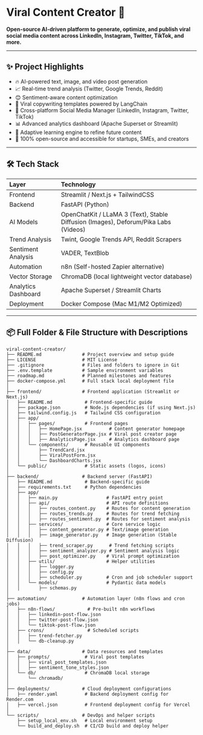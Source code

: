 # Viral Content Creator 🚀

**Open-source AI-driven platform to generate, optimize, and publish viral social media content across LinkedIn, Instagram, Twitter, TikTok, and more.**

---

## ✨ Project Highlights

- 🔥 AI-powered text, image, and video post generation
- 📈 Real-time trend analysis (Twitter, Google Trends, Reddit)
- 😊 Sentiment-aware content optimization
- 🎯 Viral copywriting templates powered by LangChain
- 🤖 Cross-platform Social Media Manager (LinkedIn, Instagram, Twitter, TikTok)  
- 📊 Advanced analytics dashboard (Apache Superset or Streamlit)
- 🧠 Adaptive learning engine to refine future content
- 🚀 100% open-source and accessible for startups, SMEs, and creators

---

## 🛠️ Tech Stack

| Layer | Technology |
|:-----|:-----------|
| Frontend | Streamlit / Next.js + TailwindCSS |
| Backend | FastAPI (Python) |
| AI Models | OpenChatKit / LLaMA 3 (Text), Stable Diffusion (Images), Deforum/Pika Labs (Videos) |
| Trend Analysis | Twint, Google Trends API, Reddit Scrapers |
| Sentiment Analysis | VADER, TextBlob |
| Automation | n8n (Self-hosted Zapier alternative) |
| Vector Storage | ChromaDB (local lightweight vector database) |
| Analytics Dashboard | Apache Superset / Streamlit Charts |
| Deployment | Docker Compose (Mac M1/M2 Optimized) |

---

## 📦 Full Folder & File Structure with Descriptions

```plaintext
viral-content-creator/
├── README.md               # Project overview and setup guide
├── LICENSE                 # MIT License
├── .gitignore              # Files and folders to ignore in Git
├── .env.template           # Sample environment variables
├── roadmap.md              # Planned milestones and features
├── docker-compose.yml      # Full stack local deployment file
│
├── frontend/               # Frontend application (Streamlit or Next.js)
│   ├── README.md            # Frontend-specific guide
│   ├── package.json         # Node.js dependencies (if using Next.js)
│   ├── tailwind.config.js   # Tailwind CSS configuration
│   ├── app/
│   │   ├── pages/           # Frontend pages
│   │   │   ├── HomePage.jsx          # Content generator homepage
│   │   │   ├── PostGeneratorPage.jsx # Viral post creator page
│   │   │   ├── AnalyticsPage.jsx     # Analytics dashboard page
│   │   └── components/      # Reusable UI components
│   │       ├── TrendCard.jsx
│   │       ├── ViralPostForm.jsx
│   │       └── DashboardCharts.jsx
│   └── public/              # Static assets (logos, icons)
│
├── backend/                # Backend server (FastAPI)
│   ├── README.md            # Backend-specific guide
│   ├── requirements.txt     # Python dependencies
│   ├── app/
│   │   ├── main.py                  # FastAPI entry point
│   │   ├── api/                     # API route definitions
│   │   │   ├── routes_content.py    # Routes for content generation
│   │   │   ├── routes_trends.py     # Routes for trend fetching
│   │   │   ├── routes_sentiment.py  # Routes for sentiment analysis
│   │   ├── services/                # Core service logic
│   │   │   ├── content_generator.py # Text/image generation
│   │   │   ├── image_generator.py   # Image generation (Stable Diffusion)
│   │   │   ├── trend_scraper.py      # Trend fetching scripts
│   │   │   ├── sentiment_analyzer.py # Sentiment analysis logic
│   │   │   ├── post_optimizer.py    # Viral prompt optimization
│   │   ├── utils/                   # Helper utilities
│   │   │   ├── logger.py
│   │   │   ├── config.py
│   │   │   ├── scheduler.py         # Cron and job scheduler support
│   │   └── models/                  # Pydantic data models
│   │       ├── schemas.py
│
├── automation/             # Automation layer (n8n flows and cron jobs)
│   ├── n8n-flows/            # Pre-built n8n workflows
│   │   ├── linkedin-post-flow.json
│   │   ├── twitter-post-flow.json
│   │   └── tiktok-post-flow.json
│   ├── crons/                # Scheduled scripts
│   │   ├── trend-fetcher.py
│   │   └── db-cleanup.py
│
├── data/                   # Data resources and templates
│   ├── prompts/             # Viral post templates
│   │   ├── viral_post_templates.json
│   │   ├── sentiment_tone_styles.json
│   └── db/                  # ChromaDB local storage
│       └── chromadb/
│
├── deployments/            # Cloud deployment configurations
│   ├── render.yaml          # Backend deployment config for Render.com
│   ├── vercel.json          # Frontend deployment config for Vercel
│
└── scripts/                # DevOps and helper scripts
    ├── setup_local_env.sh   # Local environment setup
    └── build_and_deploy.sh  # CI/CD build and deploy helper
